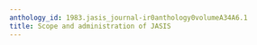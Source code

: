 ```yaml
---
anthology_id: 1983.jasis_journal-ir0anthology0volumeA34A6.1
title: Scope and administration of JASIS
---
```

